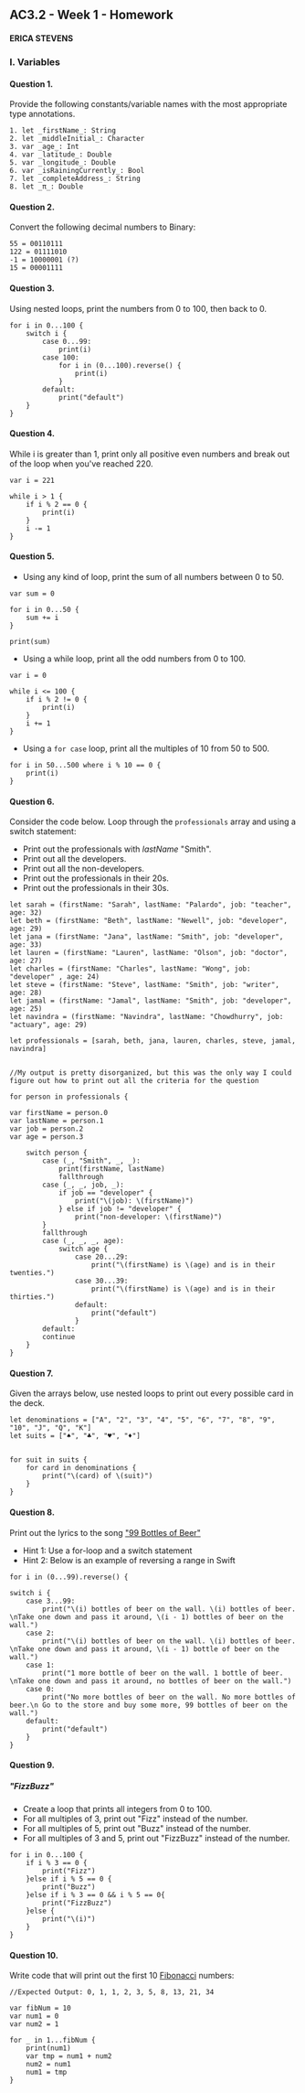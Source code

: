 ## AC3.2 - Week 1 - Homework

#### ERICA STEVENS

### I. Variables

#### Question 1.
Provide the following constants/variable names with the most appropriate type annotations.
```
1. let _firstName_: String
2. let _middleInitial_: Character
3. var _age_: Int
4. var _latitude_: Double
5. var _longitude_: Double
6. var _isRainingCurrently_: Bool
7. let _completeAddress_: String
8. let _π_: Double
```

#### Question 2.
Convert the following decimal numbers to Binary:
```
55 = 00110111
122 = 01111010
-1 = 10000001 (?)
15 = 00001111
```

#### Question 3.
Using nested loops, print the numbers from 0 to 100, then back to 0.
```
for i in 0...100 {
    switch i {
        case 0...99:
            print(i)
        case 100:
            for i in (0...100).reverse() {
                print(i)
            }
        default:
            print("default")
    }
}
```
#### Question 4.
While i is greater than 1, print only all positive even numbers and break
out of the loop when you've reached 220.
```
var i = 221

while i > 1 {
    if i % 2 == 0 {
        print(i)
    }
    i -= 1
}
```

#### Question 5.
* Using any kind of loop, print the sum of all numbers between 0 to 50.
```
var sum = 0

for i in 0...50 {
    sum += i
}

print(sum)
```
* Using a while loop, print all the odd numbers from 0 to 100.
```
var i = 0

while i <= 100 {
    if i % 2 != 0 {
        print(i)
    }
    i += 1
}
```
* Using a ```for case``` loop, print all the multiples of 10 from 50 to 500.
```
for i in 50...500 where i % 10 == 0 {
    print(i)
}
```

#### Question 6.
Consider the code below. Loop through the ```professionals``` array and using a switch statement:
* Print out the professionals with _lastName_ "Smith".
* Print out all the developers.
* Print out all the non-developers.
* Print out the professionals in their 20s.
* Print out the professionals in their 30s.

```
let sarah = (firstName: "Sarah", lastName: "Palardo", job: "teacher", age: 32)
let beth = (firstName: "Beth", lastName: "Newell", job: "developer", age: 29)
let jana = (firstName: "Jana", lastName: "Smith", job: "developer", age: 33)
let lauren = (firstName: "Lauren", lastName: "Olson", job: "doctor", age: 27)
let charles = (firstName: "Charles", lastName: "Wong", job: "developer" , age: 24)
let steve = (firstName: "Steve", lastName: "Smith", job: "writer", age: 28)
let jamal = (firstName: "Jamal", lastName: "Smith", job: "developer", age: 25)
let navindra = (firstName: "Navindra", lastName: "Chowdhurry", job: "actuary", age: 29)

let professionals = [sarah, beth, jana, lauren, charles, steve, jamal, navindra]


//My output is pretty disorganized, but this was the only way I could figure out how to print out all the criteria for the question

for person in professionals {

var firstName = person.0
var lastName = person.1
var job = person.2
var age = person.3

    switch person {
        case (_, "Smith", _, _):
            print(firstName, lastName)
            fallthrough
        case (_, _, job, _):
            if job == "developer" {
                print("\(job): \(firstName)")
            } else if job != "developer" {
                print("non-developer: \(firstName)")
        }
        fallthrough
        case (_, _, _, age):
            switch age {
                case 20...29:
                    print("\(firstName) is \(age) and is in their twenties.")
                case 30...39:
                    print("\(firstName) is \(age) and is in their thirties.")
                default:
                    print("default")
                }
        default:
        continue
    }
}
```

#### Question 7.
Given the arrays below, use nested loops to print out every possible card in the deck.

```
let denominations = ["A", "2", "3", "4", "5", "6", "7", "8", "9", "10", "J", "Q", "K"]
let suits = ["♠️", "♣️", "♥️", "♦️"]


for suit in suits {
    for card in denominations {
        print("\(card) of \(suit)")
    }
}
```

#### Question 8.
Print out the lyrics to the song ["99 Bottles of Beer"](http://www.99-bottles-of-beer.net/lyrics.html)
* Hint 1: Use a for-loop and a switch statement
* Hint 2: Below is an example of reversing a range in Swift

```
for i in (0...99).reverse() {

switch i {
    case 3...99:
        print("\(i) bottles of beer on the wall. \(i) bottles of beer. \nTake one down and pass it around, \(i - 1) bottles of beer on the wall.")
    case 2:
        print("\(i) bottles of beer on the wall. \(i) bottles of beer. \nTake one down and pass it around, \(i - 1) bottle of beer on the wall.")
    case 1:
        print("1 more bottle of beer on the wall. 1 bottle of beer. \nTake one down and pass it around, no bottles of beer on the wall.")
    case 0:
        print("No more bottles of beer on the wall. No more bottles of beer.\n Go to the store and buy some more, 99 bottles of beer on the wall.")
    default:
        print("default")
    }
}
```

#### Question 9.
##### "FizzBuzz"
* Create a loop that prints all integers from 0 to 100.
* For all multiples of 3, print out "Fizz" instead of the number.
* For all multiples of 5, print out "Buzz"  instead of the number.
* For all multiples of 3 and 5, print out "FizzBuzz" instead of the number.
```
for i in 0...100 {
    if i % 3 == 0 {
        print("Fizz")
    }else if i % 5 == 0 {
        print("Buzz")
    }else if i % 3 == 0 && i % 5 == 0{
        print("FizzBuzz")
    }else {
        print("\(i)")
    }
}
```

#### Question 10.
Write code that will print out the first 10 [Fibonacci](http://www.codeforwin.in/2015/06/fibonacci-series-in-c-program.html) numbers:

```
//Expected Output: 0, 1, 1, 2, 3, 5, 8, 13, 21, 34

var fibNum = 10
var num1 = 0
var num2 = 1

for _ in 1...fibNum {
    print(num1)
    var tmp = num1 + num2
    num2 = num1
    num1 = tmp
}
```
